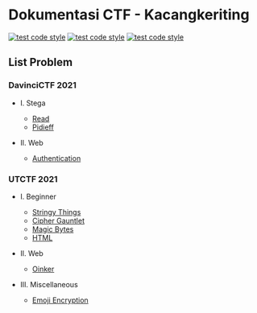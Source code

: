 # Dokumentasi CTF - Kacangkeriting
[![test code style](https://img.shields.io/badge/Author-Indra%20Widnyana-orange)](https://github.com/indrawidnyana)
[![test code style](https://img.shields.io/badge/NRP-05311840000031-orange)](https://github.com/indrawidnyana)
[![test code style](https://img.shields.io/badge/Dosen%20Pengajar-Ridho%20Rahman%20Hariadi,%20S.Kom.,%20M.Sc.-orange)](https://id.linkedin.com/in/ridho-rahman-hariadi-bb1402109)

## List Problem
### DavinciCTF 2021
- I. Stega
    - [Read](https://github.com/indrawidnyana/CTF_KWA/tree/main/DavinciCTF%202021/Read)
    - [Pidieff](https://github.com/indrawidnyana/CTF_KWA/tree/main/DavinciCTF%202021/Pidieff)

- II. Web
    - [Authentication](https://github.com/indrawidnyana/CTF_KWA/tree/main/DavinciCTF%202021/Read)


### UTCTF 2021
- I. Beginner
    - [Stringy Things](https://github.com/indrawidnyana/CTF_KWA/tree/main/UTCTF%202021/Stringy%20Things)
    - [Cipher Gauntlet](https://github.com/indrawidnyana/CTF_KWA/tree/main/UTCTF%202021/Cipher%20Gauntlet)
    - [Magic Bytes](https://github.com/indrawidnyana/CTF_KWA/tree/main/UTCTF%202021/Magic%20Bytes)
    - [HTML](https://github.com/indrawidnyana/CTF_KWA/tree/main/UTCTF%202021/HTML)

- II. Web
    - [Oinker](https://github.com/indrawidnyana/CTF_KWA/tree/main/UTCTF%202021/Oinker)

- III. Miscellaneous
    - [Emoji Encryption](https://github.com/indrawidnyana/CTF_KWA/tree/main/UTCTF%202021/Emoji%20Encryption)
